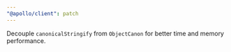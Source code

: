```yaml
---
"@apollo/client": patch
---
```


Decouple `canonicalStringify` from `ObjectCanon` for better time and memory performance.

